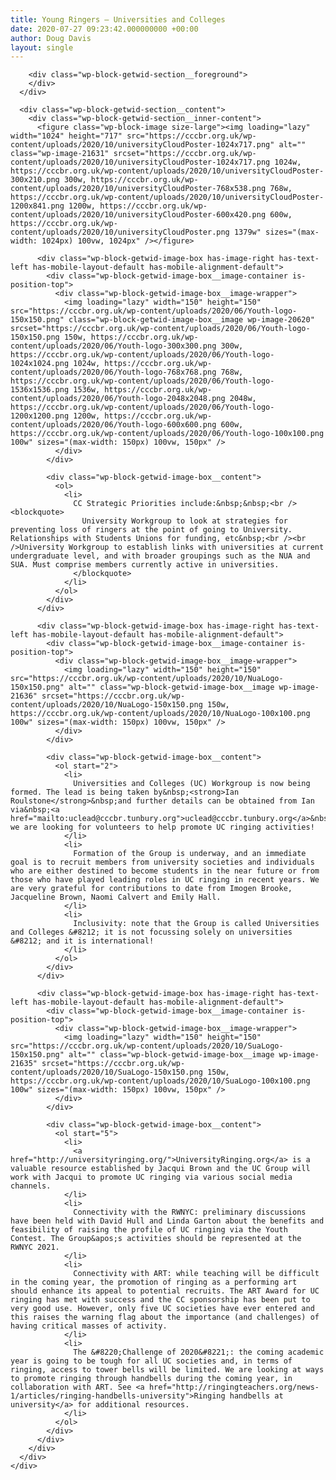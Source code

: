 ```yaml
---
title: Young Ringers – Universities and Colleges
date: 2020-07-27 09:23:42.000000000 +00:00
author: Doug Davis
layout: single
---
```

<div class="wp-block-getwid-section getwid-section-content-custom-width">
  <div class="wp-block-getwid-section__wrapper">
    <div class="wp-block-getwid-section__inner-wrapper" style="max-width:1100px">
      <div class="wp-block-getwid-section__background-holder">
        <div class="wp-block-getwid-section__background">
        </div>
        
        <div class="wp-block-getwid-section__foreground">
        </div>
      </div>
      
      <div class="wp-block-getwid-section__content">
        <div class="wp-block-getwid-section__inner-content">
          <figure class="wp-block-image size-large"><img loading="lazy" width="1024" height="717" src="https://cccbr.org.uk/wp-content/uploads/2020/10/universityCloudPoster-1024x717.png" alt="" class="wp-image-21631" srcset="https://cccbr.org.uk/wp-content/uploads/2020/10/universityCloudPoster-1024x717.png 1024w, https://cccbr.org.uk/wp-content/uploads/2020/10/universityCloudPoster-300x210.png 300w, https://cccbr.org.uk/wp-content/uploads/2020/10/universityCloudPoster-768x538.png 768w, https://cccbr.org.uk/wp-content/uploads/2020/10/universityCloudPoster-1200x841.png 1200w, https://cccbr.org.uk/wp-content/uploads/2020/10/universityCloudPoster-600x420.png 600w, https://cccbr.org.uk/wp-content/uploads/2020/10/universityCloudPoster.png 1379w" sizes="(max-width: 1024px) 100vw, 1024px" /></figure> 
          
          <div class="wp-block-getwid-image-box has-image-right has-text-left has-mobile-layout-default has-mobile-alignment-default">
            <div class="wp-block-getwid-image-box__image-container is-position-top">
              <div class="wp-block-getwid-image-box__image-wrapper">
                <img loading="lazy" width="150" height="150" src="https://cccbr.org.uk/wp-content/uploads/2020/06/Youth-logo-150x150.png" class="wp-block-getwid-image-box__image wp-image-20620" srcset="https://cccbr.org.uk/wp-content/uploads/2020/06/Youth-logo-150x150.png 150w, https://cccbr.org.uk/wp-content/uploads/2020/06/Youth-logo-300x300.png 300w, https://cccbr.org.uk/wp-content/uploads/2020/06/Youth-logo-1024x1024.png 1024w, https://cccbr.org.uk/wp-content/uploads/2020/06/Youth-logo-768x768.png 768w, https://cccbr.org.uk/wp-content/uploads/2020/06/Youth-logo-1536x1536.png 1536w, https://cccbr.org.uk/wp-content/uploads/2020/06/Youth-logo-2048x2048.png 2048w, https://cccbr.org.uk/wp-content/uploads/2020/06/Youth-logo-1200x1200.png 1200w, https://cccbr.org.uk/wp-content/uploads/2020/06/Youth-logo-600x600.png 600w, https://cccbr.org.uk/wp-content/uploads/2020/06/Youth-logo-100x100.png 100w" sizes="(max-width: 150px) 100vw, 150px" />
              </div>
            </div>
            
            <div class="wp-block-getwid-image-box__content">
              <ol>
                <li>
                  CC Strategic Priorities include:&nbsp;&nbsp;<br /><blockquote>
                    University Workgroup to look at strategies for preventing loss of ringers at the point of going to University. Relationships with Students Unions for funding, etc&nbsp;<br /><br />University Workgroup to establish links with universities at current undergraduate level, and with broader groupings such as the NUA and SUA. Must comprise members currently active in universities.
                  </blockquote>
                </li>
              </ol>
            </div>
          </div>
          
          <div class="wp-block-getwid-image-box has-image-right has-text-left has-mobile-layout-default has-mobile-alignment-default">
            <div class="wp-block-getwid-image-box__image-container is-position-top">
              <div class="wp-block-getwid-image-box__image-wrapper">
                <img loading="lazy" width="150" height="150" src="https://cccbr.org.uk/wp-content/uploads/2020/10/NuaLogo-150x150.png" alt="" class="wp-block-getwid-image-box__image wp-image-21636" srcset="https://cccbr.org.uk/wp-content/uploads/2020/10/NuaLogo-150x150.png 150w, https://cccbr.org.uk/wp-content/uploads/2020/10/NuaLogo-100x100.png 100w" sizes="(max-width: 150px) 100vw, 150px" />
              </div>
            </div>
            
            <div class="wp-block-getwid-image-box__content">
              <ol start="2">
                <li>
                  Universities and Colleges (UC) Workgroup is now being formed. The lead is being taken by&nbsp;<strong>Ian Roulstone</strong>&nbsp;and further details can be obtained from Ian via&nbsp;<a href="mailto:uclead@cccbr.tunbury.org">uclead@cccbr.tunbury.org</a>&nbsp;&#8212; we are looking for volunteers to help promote UC ringing activities!
                </li>
                <li>
                  Formation of the Group is underway, and an immediate goal is to recruit members from university societies and individuals who are either destined to become students in the near future or from those who have played leading roles in UC ringing in recent years. We are very grateful for contributions to date from Imogen Brooke, Jacqueline Brown, Naomi Calvert and Emily Hall.
                </li>
                <li>
                  Inclusivity: note that the Group is called Universities and Colleges &#8212; it is not focussing solely on universities &#8212; and it is international!
                </li>
              </ol>
            </div>
          </div>
          
          <div class="wp-block-getwid-image-box has-image-right has-text-left has-mobile-layout-default has-mobile-alignment-default">
            <div class="wp-block-getwid-image-box__image-container is-position-top">
              <div class="wp-block-getwid-image-box__image-wrapper">
                <img loading="lazy" width="150" height="150" src="https://cccbr.org.uk/wp-content/uploads/2020/10/SuaLogo-150x150.png" alt="" class="wp-block-getwid-image-box__image wp-image-21635" srcset="https://cccbr.org.uk/wp-content/uploads/2020/10/SuaLogo-150x150.png 150w, https://cccbr.org.uk/wp-content/uploads/2020/10/SuaLogo-100x100.png 100w" sizes="(max-width: 150px) 100vw, 150px" />
              </div>
            </div>
            
            <div class="wp-block-getwid-image-box__content">
              <ol start="5">
                <li>
                  <a href="http://universityringing.org/">UniversityRinging.org</a> is a valuable resource established by Jacqui Brown and the UC Group will work with Jacqui to promote UC ringing via various social media channels. 
                </li>
                <li>
                  Connectivity with the RWNYC: preliminary discussions have been held with David Hull and Linda Garton about the benefits and feasibility of raising the profile of UC ringing via the Youth Contest. The Group&apos;s activities should be represented at the RWNYC 2021.
                </li>
                <li>
                  Connectivity with ART: while teaching will be difficult in the coming year, the promotion of ringing as a performing art should enhance its appeal to potential recruits. The ART Award for UC ringing has met with success and the CC sponsorship has been put to very good use. However, only five UC societies have ever entered and this raises the warning flag about the importance (and challenges) of having critical masses of activity.
                </li>
                <li>
                  The &#8220;Challenge of 2020&#8221;: the coming academic year is going to be tough for all UC societies and, in terms of ringing, access to tower bells will be limited. We are looking at ways to promote ringing through handbells during the coming year, in collaboration with ART. See <a href="http://ringingteachers.org/news-1/articles/ringing-handbells-university">Ringing handbells at university</a> for additional resources.
                </li>
              </ol>
            </div>
          </div>
        </div>
      </div>
    </div>
  </div>
</div>
